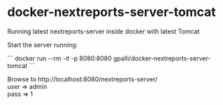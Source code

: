 # docker-nextreports-server-tomcat
Running latest nextreports-server inside docker with latest Tomcat

Start the server running:

´´´
docker run --rm -it -p 8080:8080 gpalli/docker-nextreports-server-tomcat
´´´

Browse to http://localhost:8080/nextreports-server/<br>
user => admin<br>
pass => 1
